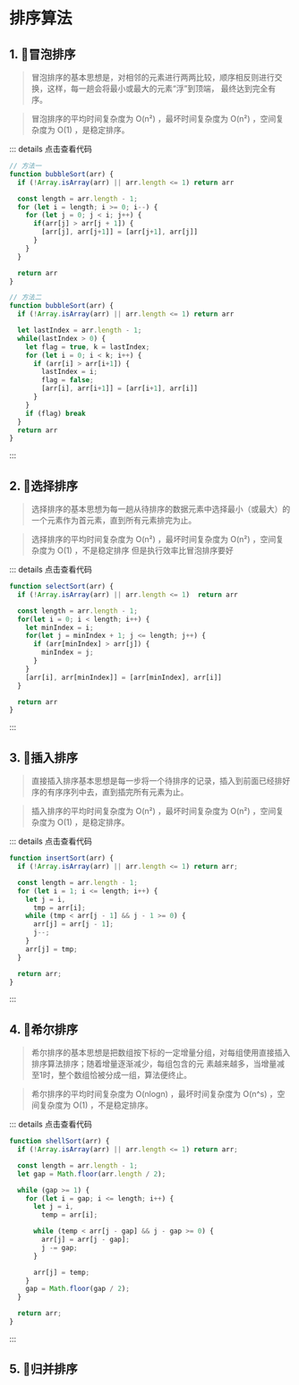 # 排序算法

## 1. 🔗冒泡排序 

> 冒泡排序的基本思想是，对相邻的元素进行两两比较，顺序相反则进行交换，这样，每一趟会将最小或最大的元素“浮”到顶端， 最终达到完全有序。  

> 冒泡排序的平均时间复杂度为 O(n²) ，最坏时间复杂度为 O(n²) ，空间复杂度为 O(1) ，是稳定排序。

::: details 点击查看代码
```js
// 方法一
function bubbleSort(arr) {
  if (!Array.isArray(arr) || arr.length <= 1) return arr

  const length = arr.length - 1;
  for (let i = length; i >= 0; i--) {
    for (let j = 0; j < i; j++) {
      if(arr[j] > arr[j + 1]) {
        [arr[j], arr[j+1]] = [arr[j+1], arr[j]]
      }
    }
  }

  return arr
}

// 方法二
function bubbleSort(arr) {
  if (!Array.isArray(arr) || arr.length <= 1) return arr

  let lastIndex = arr.length - 1;
  while(lastIndex > 0) {
    let flag = true, k = lastIndex;
    for (let i = 0; i < k; i++) {
      if (arr[i] > arr[i+1]) {
        lastIndex = i;
        flag = false;
        [arr[i], arr[i+1]] = [arr[i+1], arr[i]]
      }
    }
    if (flag) break
  }
  return arr
}
```
:::  

## 2. 🔗选择排序  
> 选择排序的基本思想为每一趟从待排序的数据元素中选择最小（或最大）的一个元素作为首元素，直到所有元素排完为止。  

> 选择排序的平均时间复杂度为 O(n²) ，最坏时间复杂度为 O(n²) ，空间复杂度为 O(1) ，不是稳定排序 但是执行效率比冒泡排序要好  

::: details 点击查看代码
```js
function selectSort(arr) {
  if (!Array.isArray(arr) || arr.length <= 1)  return arr

  const length = arr.length - 1;
  for(let i = 0; i < length; i++) {
    let minIndex = i;
    for(let j = minIndex + 1; j <= length; j++) {
      if (arr[minIndex] > arr[j]) {
        minIndex = j;
      }
    }
    [arr[i], arr[minIndex]] = [arr[minIndex], arr[i]]
  }

  return arr
}
```
:::  

## 3. 🔗插入排序 
> 直接插入排序基本思想是每一步将一个待排序的记录，插入到前面已经排好序的有序序列中去，直到插完所有元素为止。  

> 插入排序的平均时间复杂度为 O(n²) ，最坏时间复杂度为 O(n²) ，空间复杂度为 O(1) ，是稳定排序。

::: details 点击查看代码
```js
function insertSort(arr) {
  if (!Array.isArray(arr) || arr.length <= 1) return arr;

  const length = arr.length - 1;
  for (let i = 1; i <= length; i++) {
    let j = i,
      tmp = arr[i];
    while (tmp < arr[j - 1] && j - 1 >= 0) {
      arr[j] = arr[j - 1];
      j--;
    }
    arr[j] = tmp;
  }

  return arr;
}
```
:::  

## 4. 🔗希尔排序 
> 希尔排序的基本思想是把数组按下标的一定增量分组，对每组使用直接插入排序算法排序；随着增量逐渐减少，每组包含的元 素越来越多，当增量减至1时，整个数组恰被分成一组，算法便终止。  

> 希尔排序的平均时间复杂度为 O(nlogn) ，最坏时间复杂度为 O(n^s) ，空间复杂度为 O(1) ，不是稳定排序。  

::: details 点击查看代码
```js
function shellSort(arr) {
  if (!Array.isArray(arr) || arr.length <= 1) return arr;

  const length = arr.length - 1;
  let gap = Math.floor(arr.length / 2);

  while (gap >= 1) {
    for (let i = gap; i <= length; i++) {
      let j = i,
        temp = arr[i];

      while (temp < arr[j - gap] && j - gap >= 0) {
        arr[j] = arr[j - gap];
        j -= gap;
      }

      arr[j] = temp;
    }
    gap = Math.floor(gap / 2);
  }

  return arr;
}
```
:::  

## 5. 🔗归并排序 
